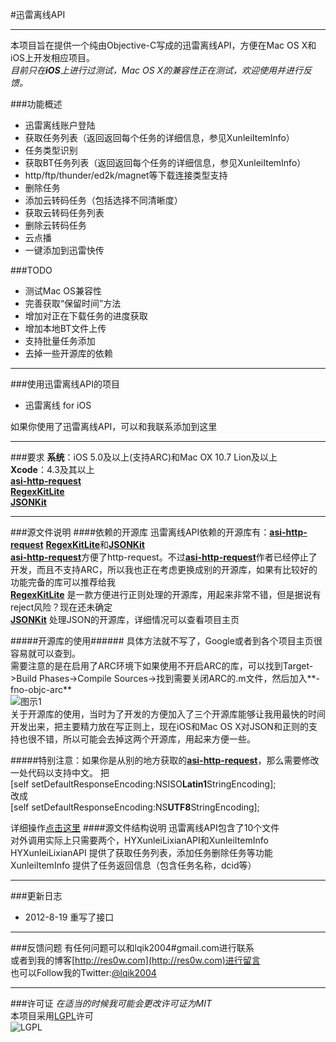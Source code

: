 #迅雷离线API  
***************  
本项目旨在提供一个纯由Objective-C写成的迅雷离线API，方便在Mac OS X和iOS上开发相应项目。  
*目前只在**iOS**上进行过测试，Mac OS X的兼容性正在测试，欢迎使用并进行反馈。*  

###功能概述
* 迅雷离线账户登陆  
* 获取任务列表（返回返回每个任务的详细信息，参见XunleiItemInfo）  
* 任务类型识别  
* 获取BT任务列表（返回返回每个任务的详细信息，参见XunleiItemInfo）  
* http/ftp/thunder/ed2k/magnet等下载连接类型支持  
* 删除任务
* 添加云转码任务（包括选择不同清晰度）
* 获取云转码任务列表
* 删除云转码任务
* 云点播
* 一键添加到迅雷快传

###TODO
* 测试Mac OS兼容性
* 完善获取“保留时间”方法
* 增加对正在下载任务的进度获取
* 增加本地BT文件上传
* 支持批量任务添加
* 去掉一些开源库的依赖

******************  
###使用迅雷离线API的项目  
* 迅雷离线 for iOS

如果你使用了迅雷离线API，可以和我联系添加到这里

******************
###要求
**系统**：iOS 5.0及以上(支持ARC)和Mac OX 10.7 Lion及以上  
**Xcode**：4.3及其以上  
[**asi-http-request**](https://github.com/pokeb/asi-http-request/)  
[**RegexKitLite**](http://regexkit.sourceforge.net/RegexKitLite/)  
[**JSONKit**](https://github.com/johnezang/JSONKit/)
******************
###源文件说明
####依赖的开源库
迅雷离线API依赖的开源库有：[**asi-http-request**](https://github.com/pokeb/asi-http-request/) [**RegexKitLite**](http://regexkit.sourceforge.net/RegexKitLite/)和[**JSONKit**](https://github.com/johnezang/JSONKit/)  
[**asi-http-request**](https://github.com/pokeb/asi-http-request/)方便了http-request。不过[**asi-http-request**](https://github.com/pokeb/asi-http-request/)作者已经停止了开发，而且不支持ARC，所以我也正在考虑更换成别的开源库，如果有比较好的功能完备的库可以推荐给我  
[**RegexKitLite**](http://regexkit.sourceforge.net/RegexKitLite/) 是一款方便进行正则处理的开源库，用起来非常不错，但是据说有reject风险？现在还未确定  
[**JSONKit**](https://github.com/johnezang/JSONKit/) 处理JSON的开源库，详细情况可以查看项目主页

#####开源库的使用######
具体方法就不写了，Google或者到各个项目主页很容易就可以查到。  
需要注意的是在启用了ARC环境下如果使用不开启ARC的库，可以找到Target->Build Phases->Compile Sources->找到需要关闭ARC的.m文件，然后加入**-fno-objc-arc**  
![图示1](http://ww4.sinaimg.cn/large/62d85d3dtw1dvybqxgbt3j.jpg )  
关于开源库的使用，当时为了开发的方便加入了三个开源库能够让我用最快的时间开发出来，把主要精力放在写正则上，现在iOS和Mac OS X对JSON和正则的支持也很不错，所以可能会去掉这两个开源库，用起来方便一些。

#####特别注意：如果你是从别的地方获取的[**asi-http-request**](https://github.com/pokeb/asi-http-request/)，那么需要修改一处代码以支持中文。
把  
[self setDefaultResponseEncoding:NSISO**Latin1**StringEncoding];  
改成  
[self setDefaultResponseEncoding:NS**UTF8**StringEncoding];    

详细操作[点击这里](https://github.com/lqik2004/xunlei-lixian-api-PureObjc/commit/25dd032334adeff60e906c75c8dcc6ecad241026)
####源文件结构说明
迅雷离线API包含了10个文件  
对外调用实际上只需要两个，HYXunleiLixianAPI和XunleiItemInfo  
HYXunleiLixianAPI 提供了获取任务列表，添加任务删除任务等功能  
XunleiItemInfo 提供了任务返回信息（包含任务名称，dcid等）

*******************
###更新日志  
* 2012-8-19 重写了接口  

*******************
###反馈问题
有任何问题可以和lqik2004#gmail.com进行联系  
或者到我的博客[http://res0w.com](http://res0w.com)进行留言  
也可以Follow我的Twitter:[@lqik2004](https://twitter.com/lqik2004)
********************
###许可证
*在适当的时候我可能会更改许可证为MIT*  
本项目采用[LGPL](http://www.gnu.org/copyleft/lesser.html)许可  
![LGPL](http://www.gnu.org/graphics/lgplv3-147x51.png)